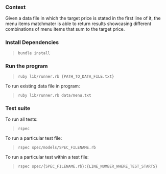### Context 
Given a data file in which the target price is stated in the first line of it, the menu items matchmater is able to return results showcasing different combinations of menu items that sum to the target price.

### Install Dependencies
> `bundle install`

### Run the program
> `ruby lib/runner.rb {PATH_TO_DATA_FILE.txt}`

To run existing data file in program:
> `ruby lib/runner.rb data/menu.txt`

### Test suite

To run all tests:
> `rspec`

To run a particular test file:
> `rspec spec/models/SPEC_FILENAME.rb`

To run a particular test within a test file:
> `rspec spec/{SPEC_FILENAME.rb}:{LINE_NUMBER_WHERE_TEST_STARTS}`
